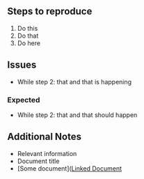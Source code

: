 ## Steps to reproduce
1. Do this
2. Do that
3. Do here


## Issues
* While step 2: that and that is happening


### Expected
* While step 2: that and that should happen


## Additional Notes
* Relevant information
* Document title
* [Some document]([Linked Document](http://LinkToDoc)
